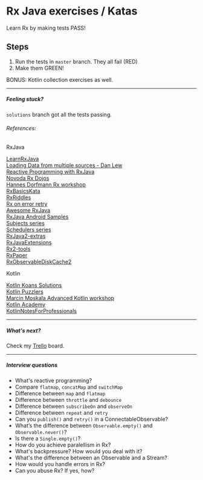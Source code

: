 # Rx Java exercises / Katas

Learn Rx by making tests PASS!

## Steps
1. Run the tests in `master` branch. They all fail (RED)
2. Make them GREEN!

BONUS: Kotlin collection exercises as well.

---
##### Feeling stuck?

`solutions` branch got all the tests passing.

###### References:

RxJava  

[LearnRxJava](https://github.com/jhusain/learnrxjava)  
[Loading Data from multiple sources - Dan Lew](http://blog.danlew.net/2015/06/22/loading-data-from-multiple-sources-with-rxjava/)  
[Reactive Programming with RxJava](http://shop.oreilly.com/product/0636920042228.do)  
[Novoda Rx Dojos](https://github.com/novoda/dojos/tree/master/workshops/RxJava)  
[Hannes Dorfmann Rx workshop](https://github.com/sockeqwe/rxworkshop)  
[RxBasicsKata](https://github.com/sergiiz/RxBasicsKata)  
[RxRiddles](https://github.com/vanniktech/RxRiddles)  
[Rx on error retry](https://github.com/platoblm/rx-onerror-retry-cache)  
[Awesome RxJava](https://project-awesome.org/eleventigers/awesome-rxjava)  
[RxJava Android Samples](https://github.com/kaushikgopal/RxJava-Android-Samples)  
[Subjects series](http://akarnokd.blogspot.com/2015/06/subjects-part-1.html)  
[Schedulers series](http://akarnokd.blogspot.com/2015/05/schedulers-part-1.html)  
[RxJava2-extras](https://github.com/davidmoten/rxjava2-extras)  
[RxJavaExtensions](https://github.com/akarnokd/RxJavaExtensions)  
[Rx2-tools](https://github.com/fsbarata/rx2-tools)  
[RxPaper](https://github.com/pakoito/RxPaper)  
[RxObservableDiskCache2](https://github.com/pakoito/RxObservableDiskCache2)  

Kotlin  

[Kotlin Koans Solutions](https://github.com/efung/kotlin-koans-solutions)  
[Kotlin Puzzlers](https://github.com/angryziber/kotlin-puzzlers)  
[Marcin Moskala Advanced Kotlin workshop](https://github.com/MarcinMoskala/advanced-kotlin-workshop-tasks)  
[Kotlin Academy](https://blog.kotlin-academy.com/)  
[KotlinNotesForProfessionals](http://books.goalkicker.com/KotlinBook/)  


---

##### What's next?
Check my [Trello](https://trello.com/b/cxsA3tFZ) board.

---

##### Interview questions

* What's reactive programming?
* Compare `flatmap`, `concatMap` and `switchMap`
* Difference between `map` and `flatmap`
* Difference between `throttle` and `debounce`
* Difference between `subscribeOn` and `observeOn`
* Difference between `repeat` and `retry`
* Can you `publish()` and `retry()` in a ConnectableObservable?
* What’s the difference between `Observable.empty()` and `Observable.never()`?
* Is there a `Single.empty()`?
* How do you achieve paralellism in Rx?
* What's backpressure? How would you deal with it?
* What's the difference between an Observable and a Stream?
* How would you handle errors in Rx?
* Can you abuse Rx? If yes, how?
